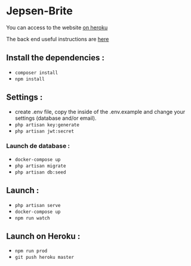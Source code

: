 # Jepsen-Brite

You can access to the website [on heroku](https://jepsenbrite-jnsnc.herokuapp.com/)  

The back end useful instructions are [here](https://github.com/NadTr/Jepsen-Brite/blob/master/Jepsen-Brite%20API.md)

## Install the dependencies :

  * `composer install`
  * `npm install`


## Settings :

  * create .env file, copy the inside of the .env.example and change your settings (database and/or email).
  * `php artisan key:generate`
  * `php artisan jwt:secret`

### Launch de database :

  * `docker-compose up`
  * `php artisan migrate`
  * `php artisan db:seed`

## Launch :

  * `php artisan serve`
  * `docker-compose up`
  * `npm run watch`

## Launch on Heroku :

  * `npm run prod`
  * `git push heroku master`
